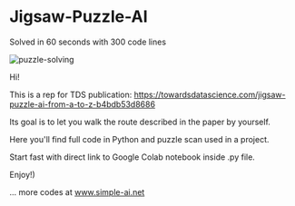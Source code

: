 # Jigsaw-Puzzle-AI
Solved in 60 seconds with 300 code lines

![puzzle-solving](https://user-images.githubusercontent.com/92562440/137579032-8c2d17d6-c68d-4156-b115-114f7daecee0.gif)

Hi!

This is a rep for TDS publication: https://towardsdatascience.com/jigsaw-puzzle-ai-from-a-to-z-b4bdb53d8686

Its goal is to let you walk the route described in the paper by yourself.

Here you'll find full code in Python and puzzle scan used in a project.

Start fast with direct link to Google Colab notebook inside .py file.

Enjoy!)

...
more codes at www.simple-ai.net

